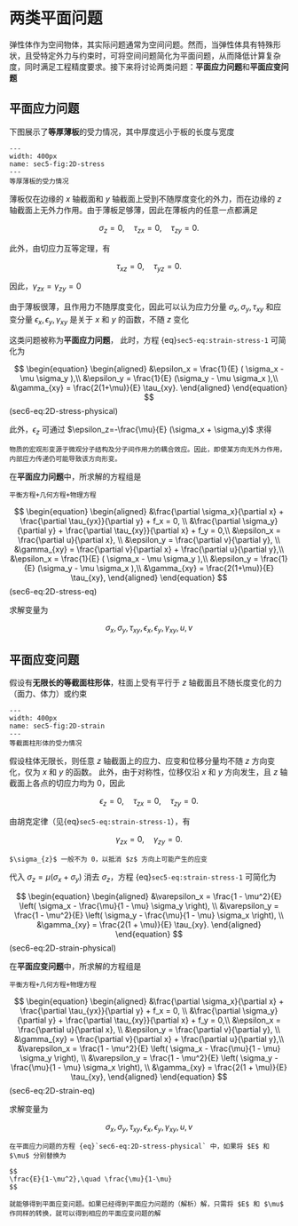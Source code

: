 # 两类平面问题

弹性体作为空间物体，其实际问题通常为空间问题。然而，当弹性体具有特殊形状，且受特定外力与约束时，可将空间问题简化为平面问题，从而降低计算复杂度，同时满足工程精度要求。接下来将讨论两类问题：**平面应力问题**和**平面应变问题**

## 平面应力问题

下图展示了**等厚薄板**的受力情况，其中厚度远小于板的长度与宽度

```{figure} ../../images/chap1/2D-stress.png
---
width: 400px
name: sec5-fig:2D-stress
---
等厚薄板的受力情况
```

薄板仅在边缘的 $x$ 轴截面和 $y$ 轴截面上受到不随厚度变化的外力，而在边缘的 $z$ 轴截面上无外力作用。由于薄板足够薄，因此在薄板内的任意一点都满足

$$
\sigma_{z}=0,\quad \tau_{zx} = 0,\quad \tau_{zy} = 0.
$$

此外，由切应力互等定理，有

$$
\tau_{xz} = 0,\quad \tau_{yz} = 0.
$$

因此，$\gamma_{zx} = \gamma_{zy} = 0$

由于薄板很薄，且作用力不随厚度变化，因此可以认为应力分量 $\sigma_{x},\sigma_{y}, \tau_{xy}$ 和应变分量 $\epsilon_{x},\epsilon_{y}, \gamma_{xy}$ 是关于 $x$ 和 $y$ 的函数，不随 $z$ 变化

这类问题被称为**平面应力问题**，
此时，方程 {eq}`sec5-eq:strain-stress-1` 可简化为

$$
\begin{equation}
\begin{aligned}
&\epsilon_x = \frac{1}{E} ( \sigma_x - \mu \sigma_y ),\\
&\epsilon_y = \frac{1}{E} (\sigma_y - \mu \sigma_x ),\\
&\gamma_{xy} = \frac{2(1+\mu)}{E} \tau_{xy}.
\end{aligned}
\end{equation}
$$ (sec6-eq:2D-stress-physical)

此外，$\epsilon_z$ 可通过 $\epsilon_z=-\frac{\mu}{E} (\sigma_x + \sigma_y)$ 求得

```{note}
物质的宏观形变源于微观分子结构及分子间作用力的耦合效应。因此，即使某方向无外力作用，内部应力传递仍可能导致该方向形变。
```

在**平面应力问题**中，所求解的方程组是

```{margin}
平衡方程+几何方程+物理方程
```

$$
\begin{equation}
\begin{aligned}
&\frac{\partial \sigma_x}{\partial x} + \frac{\partial \tau_{yx}}{\partial y} + f_x = 0, \\
&\frac{\partial \sigma_y}{\partial y} + \frac{\partial \tau_{xy}}{\partial x} + f_y = 0,\\
&\epsilon_x = \frac{\partial u}{\partial x}, \\
&\epsilon_y = \frac{\partial v}{\partial y}, \\
&\gamma_{xy} = \frac{\partial v}{\partial x} + \frac{\partial u}{\partial y},\\
&\epsilon_x = \frac{1}{E} ( \sigma_x - \mu \sigma_y ),\\
&\epsilon_y = \frac{1}{E} (\sigma_y - \mu \sigma_x ),\\
&\gamma_{xy} = \frac{2(1+\mu)}{E} \tau_{xy},
\end{aligned}
\end{equation}
$$ (sec6-eq:2D-stress-eq)

求解变量为

$$
\sigma_{x}, \, \sigma_{y}, \, \tau_{xy}, \, \epsilon_{x}, \, \epsilon_{y}, \, \gamma_{xy}, \, u, \, v
$$

## 平面应变问题

假设有**无限长的等截面柱形体**，柱面上受有平行于 $z$ 轴截面且不随长度变化的力（面力、体力）或约束

```{figure} ../../images/chap1/2D-strain.png
---
width: 400px
name: sec5-fig:2D-strain
---
等截面柱形体的受力情况
```

假设柱体无限长，则任意 $z$ 轴截面上的应力、应变和位移分量均不随 $z$ 方向变化，仅为 $x$ 和 $y$ 的函数。
此外，由于对称性，位移仅沿 $x$ 和 $y$ 方向发生，且 $z$ 轴截面上各点的切应力均为 0，因此

$$
\epsilon_{z} = 0,\quad \tau_{zx} = 0,\quad \tau_{zy}=0.
$$

由胡克定律（见{eq}`sec5-eq:strain-stress-1`），有

$$
\gamma_{zx} = 0,\quad \gamma_{zy} = 0.
$$

```{margin}
$\sigma_{z}$ 一般不为 0，以抵消 $z$ 方向上可能产生的应变
```

代入 $\sigma_{z}=\mu(\sigma_x + \sigma_y)$ 消去 $\sigma_{z}$，方程 {eq}`sec5-eq:strain-stress-1` 可简化为

$$
\begin{equation}
\begin{aligned}
&\varepsilon_x = \frac{1 - \mu^2}{E} \left( \sigma_x - \frac{\mu}{1 - \mu} \sigma_y \right), \\
&\varepsilon_y = \frac{1 - \mu^2}{E} \left( \sigma_y - \frac{\mu}{1 - \mu} \sigma_x \right), \\
&\gamma_{xy} = \frac{2(1 + \mu)}{E} \tau_{xy}.
\end{aligned}
\end{equation}
$$ (sec6-eq:2D-strain-physical)

在**平面应变问题**中，所求解的方程组是

```{margin}
平衡方程+几何方程+物理方程
```

$$
\begin{equation}
\begin{aligned}
&\frac{\partial \sigma_x}{\partial x} + \frac{\partial \tau_{yx}}{\partial y} + f_x = 0, \\
&\frac{\partial \sigma_y}{\partial y} + \frac{\partial \tau_{xy}}{\partial x} + f_y = 0,\\
&\epsilon_x = \frac{\partial u}{\partial x}, \\
&\epsilon_y = \frac{\partial v}{\partial y}, \\
&\gamma_{xy} = \frac{\partial v}{\partial x} + \frac{\partial u}{\partial y},\\
&\varepsilon_x = \frac{1 - \mu^2}{E} \left( \sigma_x - \frac{\mu}{1 - \mu} \sigma_y \right), \\
&\varepsilon_y = \frac{1 - \mu^2}{E} \left( \sigma_y - \frac{\mu}{1 - \mu} \sigma_x \right), \\
&\gamma_{xy} = \frac{2(1 + \mu)}{E} \tau_{xy},
\end{aligned}
\end{equation}
$$ (sec6-eq:2D-strain-eq)

求解变量为

$$
\sigma_{x}, \, \sigma_{y}, \, \tau_{xy}, \, \epsilon_{x}, \, \epsilon_{y}, \, \gamma_{xy}, \, u, \, v
$$

```{note}
在平面应力问题的方程 {eq}`sec6-eq:2D-stress-physical` 中，如果将 $E$ 和 $\mu$ 分别替换为

$$
\frac{E}{1-\mu^2},\quad \frac{\mu}{1-\mu}
$$

就能够得到平面应变问题。如果已经得到平面应力问题的（解析）解，只需将 $E$ 和 $\mu$ 作同样的转换，就可以得到相应的平面应变问题的解
```
